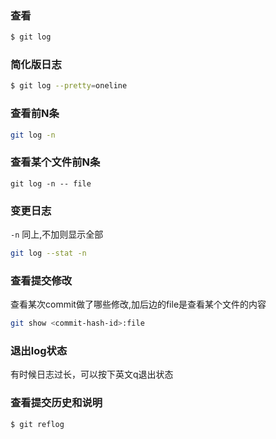 
### 查看

```bash
$ git log
```

### 简化版日志

```bash
$ git log --pretty=oneline
```

### 查看前N条  

```bash
git log -n
```
### 查看某个文件前N条

```
git log -n -- file
```

### 变更日志

`-n` 同上,不加则显示全部

```bash
git log --stat -n
```

### 查看提交修改
查看某次commit做了哪些修改,加后边的file是查看某个文件的内容

```bash
git show <commit-hash-id>:file
```

### 退出log状态

有时候日志过长，可以按下英文q退出状态

### 查看提交历史和说明

```bash
$ git reflog
```
